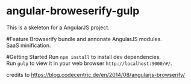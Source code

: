 # angular-broweserify-gulp

This is a skeleton for a AngularJS project.

#Feature
Browserify bundle and annonate AngularJS modules.<br> 
SaaS minification.

#Getting Started
Run `npm install` to install dev dependencies.<br>
Run `gulp` to view it in your web browser `http://localhost:9000/#/`.

credits to https://blog.codecentric.de/en/2014/08/angularjs-browserify/
